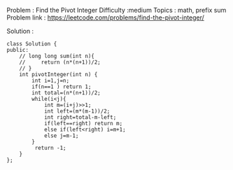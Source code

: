 Problem : Find the Pivot Integer
Difficulty :medium
Topics : math, prefix sum
Problem link : https://leetcode.com/problems/find-the-pivot-integer/

Solution :

    class Solution {
    public:
        // long long sum(int n){
        //     return (n*(n+1))/2;
        // }
        int pivotInteger(int n) {
            int i=1,j=n;
            if(n==1 ) return 1;
            int total=(n*(n+1))/2;
            while(i<j){
                int m=(i+j)>>1;
                int left=(m*(m-1))/2;
                int right=total-m-left;
                if(left==right) return m;
                else if(left<right) i=m+1;
                else j=m-1;
            }
             return -1;
        }
    };
